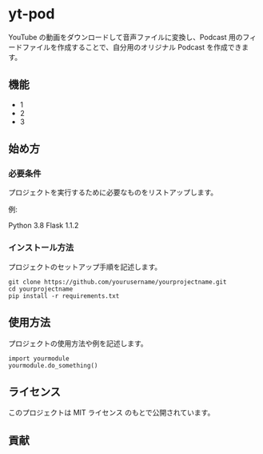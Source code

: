 # yt-pod

YouTube の動画をダウンロードして音声ファイルに変換し、Podcast 用のフィードファイルを作成することで、自分用のオリジナル Podcast を作成できます。

## 機能

- 1
- 2
- 3

## 始め方

### 必要条件

プロジェクトを実行するために必要なものをリストアップします。

例:

Python 3.8
Flask 1.1.2

### インストール方法

プロジェクトのセットアップ手順を記述します。

```
git clone https://github.com/yourusername/yourprojectname.git
cd yourprojectname
pip install -r requirements.txt
```

## 使用方法

プロジェクトの使用方法や例を記述します。

```
import yourmodule
yourmodule.do_something()
```

## ライセンス
このプロジェクトは MIT ライセンス のもとで公開されています。



## 貢献
